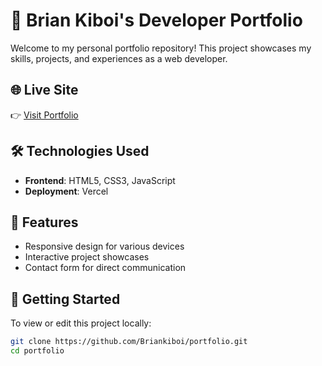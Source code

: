 # 💼 Brian Kiboi's Developer Portfolio

Welcome to my personal portfolio repository! This project showcases my skills, projects, and experiences as a web developer.

## 🌐 Live Site
👉 [Visit Portfolio](https://portfolio-two-kohl-52.vercel.app)

## 🛠️ Technologies Used
- **Frontend**: HTML5, CSS3, JavaScript
- **Deployment**: Vercel

## 📸 Features
- Responsive design for various devices
- Interactive project showcases
- Contact form for direct communication

## 📂 Getting Started
To view or edit this project locally:

```bash
git clone https://github.com/Briankiboi/portfolio.git
cd portfolio


